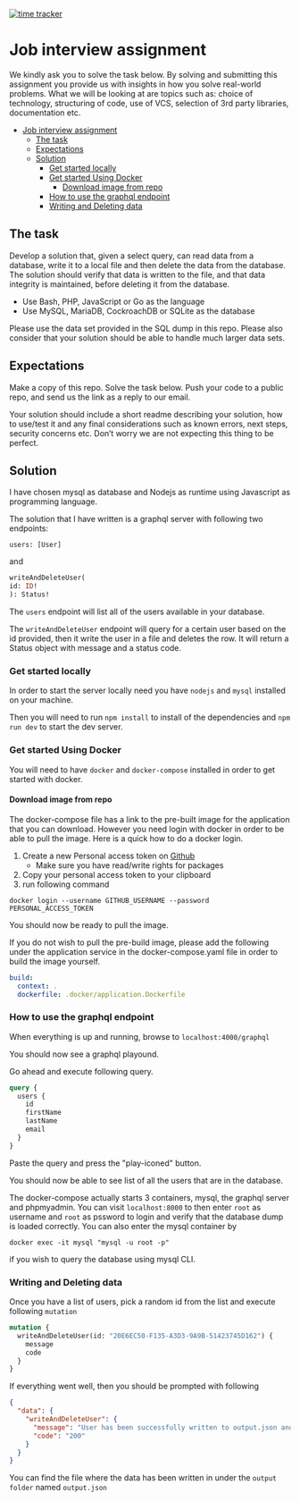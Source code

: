 [![time tracker](https://wakatime.com/badge/github/ZobairQ/interview-assignment.svg)](https://wakatime.com/badge/github/ZobairQ/interview-assignment)
# Job interview assignment

We kindly ask you to solve the task below. By solving and submitting this assignment you provide us with insights in how you solve real-world problems. What we will be looking at are topics such as: choice of technology, structuring of code, use of VCS, selection of 3rd party libraries, documentation etc.

- [Job interview assignment](#job-interview-assignment)
  - [The task](#the-task)
  - [Expectations](#expectations)
  - [Solution](#solution)
    - [Get started locally](#get-started-locally)
    - [Get started Using Docker](#get-started-using-docker)
      - [Download image from repo](#download-image-from-repo)
    - [How to use the graphql endpoint](#how-to-use-the-graphql-endpoint)
    - [Writing and Deleting data](#writing-and-deleting-data)

## The task

Develop a solution that, given a select query, can read data from a database, write it to a local file and then delete the data from the database. The solution should verify that data is written to the file, and that data integrity is maintained, before deleting it from the database.

- Use Bash, PHP, JavaScript or Go as the language
- Use MySQL, MariaDB, CockroachDB or SQLite as the database

Please use the data set provided in the SQL dump in this repo. Please also consider that your solution should be able to handle much larger data sets.

## Expectations

Make a copy of this repo. Solve the task below. Push your code to a public repo, and send us the link as a reply to our email.

Your solution should include a short readme describing your solution, how to use/test it and any final considerations such as known errors, next steps, security concerns etc. Don’t worry we are not expecting this thing to be perfect.

## Solution

I have chosen mysql as database and Nodejs as runtime using Javascript as programming language.

The solution that I have written is a graphql server with following two endpoints:

```gaphql
users: [User]
```

and

```graphql
writeAndDeleteUser(
id: ID!
): Status!
```

The `users` endpoint will list all of the users available in your database.

The `writeAndDeleteUser` endpoint will query for a certain user based on the id provided, then it write the user in a file and deletes the row. It will return a Status object with message and a status code.

### Get started locally

In order to start the server locally need you have `nodejs` and `mysql` installed on your machine.

Then you will need to run `npm install` to install of the dependencies and `npm run dev` to start the dev server.

### Get started Using Docker

You will need to have `docker` and `docker-compose` installed in order to get started with docker.

#### Download image from repo

The docker-compose file has a link to the pre-built image for the application that you can download.
However you need login with docker in order to be able to pull the image.
Here is a quick how to do a docker login.

1. Create a new Personal access token on [Github](https://github.com/settings/tokens)
   - Make sure you have read/write rights for packages
1. Copy your personal access token to your clipboard
1. run following command

```shell
docker login --username GITHUB_USERNAME --password PERSONAL_ACCESS_TOKEN
```

You should now be ready to pull the image.

If you do not wish to pull the pre-build image,
please add the following under the application service in the docker-compose.yaml file in order to build the image yourself.

```yml
build:
  context: .
  dockerfile: .docker/application.Dockerfile
```

### How to use the graphql endpoint

When everything is up and running, browse to `localhost:4000/graphql`

You should now see a graphql playound.

Go ahead and execute following query.

```graphql
query {
  users {
    id
    firstName
    lastName
    email
  }
}
```

Paste the query and press the "play-iconed" button.

You should now be able to see list of all the users that are in the database.

The docker-compose actually starts 3 containers, mysql, the graphql server and phpmyadmin.
You can visit `localhost:8000` to then enter `root` as username and `root` as pssword to login and verify that the database dump is loaded correctly. You can also enter the mysql container by

```shell
docker exec -it mysql "mysql -u root -p"
```

if you wish to query the database using mysql CLI.

### Writing and Deleting data

Once you have a list of users, pick a random id from the list and execute following `mutation`

```graphql
mutation {
  writeAndDeleteUser(id: "20E6EC50-F135-A3D3-9A9B-51423745D162") {
    message
    code
  }
}
```

If everything went well, then you should be prompted with following

```json
{
  "data": {
    "writeAndDeleteUser": {
      "message": "User has been successfully written to output.json and row for id: 20E6EC50-F135-A3D3-9A9B-51423745D162 is now deleted",
      "code": "200"
    }
  }
}
```

You can find the file where the data has been written in under the `output folder` named `output.json`
